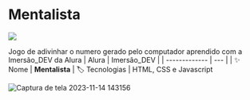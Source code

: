 # Mentalista

<p align="left"><img loading="lazy" src="http://img.shields.io/static/v1?label=STATUS&message=%20CONCLUIDO&color=GREEN&style=for-the-badge"/>
</p>

Jogo de adivinhar o numero gerado pelo computador aprendido com a  Imersão_DEV da Alura
| Alura |   Imersão_DEV  |
| -------------  | --- |
| :sparkles: Nome        | **Mentalista**
| :label: Tecnologias | HTML, CSS e Javascript


![Captura de tela 2023-11-14 143156](https://github.com/conecttheo/Mentalista_numerico/assets/127543588/de794faa-c040-456c-ad45-c7e1b7cee2b0)
